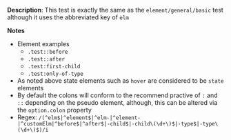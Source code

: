 __Description__: This test is exactly the same as the `element/general/basic` test although it uses the abbreviated key of `elm`

__Notes__

- Element examples
    + `.test::before`
    + `.test::after`
    + `.test:first-child`
    + `.test:only-of-type`
- As noted above state elements such as `hover` are considered to be `state` elements
- By default the colons will conform to the recommend practive of `:` and `::` depending on the pseudo element, although, this can be altered via the `option.colon` property
- Regex: `/(^elm$|^element$|^elm-|^element-|^customElm|^before$|^after$|-child$|-child\(\d+\)$|-type$|-type\(\d+\)$)/i`